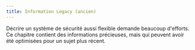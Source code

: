 ```yaml
---
title: Information Legacy (ancien)
---
```

Décrire un système de sécurité aussi flexible demande beaucoup d'efforts. Ce chapitre contient des informations précieuses, mais qui peuvent avoir été optimisées pour un sujet plus récent. 
